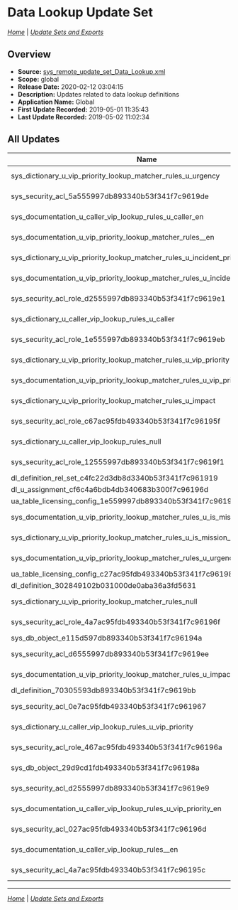 # Data Lookup Update Set

*[Home](./README.md)* | *[Update Sets and Exports](./UpdateSetsAndExports.md)*

## Overview

- **Source:** [sys_remote_update_set_Data_Lookup.xml](./xml/sys_remote_update_set_Data_Lookup.xml)
- **Scope:** global
- **Release Date:** 2020-02-12 03:04:15
- **Description:** Updates related to data lookup definitions
- **Application Name:** Global
- **First Update Recorded:** 2019-05-01 11:35:43
- **Last Update Recorded:** 2019-05-02 11:02:34

## All Updates

| Name | **Type** / Table | Target | Comments |
|------|------------------|--------|----------|
| sys_dictionary_u_vip_priority_lookup_matcher_rules_u_urgency | **Dictionary** / u_vip_priority_lookup_matcher_rules | VIP Priority Lookup Matcher Rules.Urgency | |
| sys_security_acl_5a555997db893340b53f341f7c9619de | **Access Control** / u_caller_vip_lookup_rules | u_caller_vip_lookup_rules | |
| sys_documentation_u_caller_vip_lookup_rules_u_caller_en | **Field Label** / u_caller_vip_lookup_rules | Caller VIP Lookup Rules.Caller | |
| sys_documentation_u_vip_priority_lookup_matcher_rules__en | **Field Label** / u_vip_priority_lookup_matcher_rules | VIP Priority Lookup Matcher Rules | |
| sys_dictionary_u_vip_priority_lookup_matcher_rules_u_incident_priority | **Dictionary** / u_vip_priority_lookup_matcher_rules | VIP Priority Lookup Matcher Rules.Incident Priority | |
| sys_documentation_u_vip_priority_lookup_matcher_rules_u_incident_priority_en | **Field Label** / u_vip_priority_lookup_matcher_rules | VIP Priority Lookup Matcher Rules.Incident Priority | |
| sys_security_acl_role_d2555997db893340b53f341f7c9619e1 | **Access Roles** / u_caller_vip_lookup_rules | u_caller_vip_lookup_rules.u_caller_vip_lookup_rules_user | |
| sys_dictionary_u_caller_vip_lookup_rules_u_caller | **Dictionary** / u_caller_vip_lookup_rules | Caller VIP Lookup Rules.Caller | |
| sys_security_acl_role_1e555997db893340b53f341f7c9619eb | **Access Roles** / u_caller_vip_lookup_rules | u_caller_vip_lookup_rules.u_caller_vip_lookup_rules_user | |
| sys_dictionary_u_vip_priority_lookup_matcher_rules_u_vip_priority | **Dictionary** / u_vip_priority_lookup_matcher_rules | VIP Priority Lookup Matcher Rules.VIP Priority | |
| sys_documentation_u_vip_priority_lookup_matcher_rules_u_vip_priority_en | **Field Label** / u_vip_priority_lookup_matcher_rules | VIP Priority Lookup Matcher Rules.VIP Priority | |
| sys_dictionary_u_vip_priority_lookup_matcher_rules_u_impact | **Dictionary** / u_vip_priority_lookup_matcher_rules | VIP Priority Lookup Matcher Rules.Impact | |
| sys_security_acl_role_c67ac95fdb493340b53f341f7c96195f | **Access Roles** / u_vip_priority_lookup_matcher_rules | u_vip_priority_lookup_matcher_rules.u_vip_priority_lookup_matcher_rules_user | |
| sys_dictionary_u_caller_vip_lookup_rules_null | **Dictionary** / u_caller_vip_lookup_rules | Caller VIP Lookup Rules | |
| sys_security_acl_role_12555997db893340b53f341f7c9619f1 | **Access Roles** / u_caller_vip_lookup_rules | u_caller_vip_lookup_rules.u_caller_vip_lookup_rules_user | |
| dl_definition_rel_set_c4fc22d3db8d3340b53f341f7c961919 | **Setter Field Definitions** | priority | |
| dl_u_assignment_cf6c4a6bdb4db340683b300f7c96196d | **Assignment Data Lookup** | 100 | |
| ua_table_licensing_config_1e559997db893340b53f341f7c961901 | **Table Subscription Configuration** | u_caller_vip_lookup_rules | |
| sys_documentation_u_vip_priority_lookup_matcher_rules_u_is_mission_related_en | **Field Label** / u_vip_priority_lookup_matcher_rules | VIP Priority Lookup Matcher Rules.Is Mission Related | |
| sys_dictionary_u_vip_priority_lookup_matcher_rules_u_is_mission_related | **Dictionary** / u_vip_priority_lookup_matcher_rules | VIP Priority Lookup Matcher Rules.Is Mission Related | |
| sys_documentation_u_vip_priority_lookup_matcher_rules_u_urgency_en | **Field Label** / u_vip_priority_lookup_matcher_rules | VIP Priority Lookup Matcher Rules.Urgency | |
| ua_table_licensing_config_c27ac95fdb493340b53f341f7c961980 | **Table Subscription Configuration** | u_vip_priority_lookup_matcher_rules | |
| dl_definition_302849102b031000de0aba36a3fd5631 | **Data Lookup Definitions** | Priority Lookup | |
| sys_dictionary_u_vip_priority_lookup_matcher_rules_null | **Dictionary** / u_vip_priority_lookup_matcher_rules | VIP Priority Lookup Matcher Rules | |
| sys_security_acl_role_4a7ac95fdb493340b53f341f7c96196f | **Access Roles** / u_vip_priority_lookup_matcher_rules | u_vip_priority_lookup_matcher_rules.u_vip_priority_lookup_matcher_rules_user | |
| sys_db_object_e115d597db893340b53f341f7c96194a | **Table** / u_caller_vip_lookup_rules | Caller VIP Lookup Rules | |
| sys_security_acl_d6555997db893340b53f341f7c9619ee | **Access Control** / u_caller_vip_lookup_rules | u_caller_vip_lookup_rules | |
| sys_documentation_u_vip_priority_lookup_matcher_rules_u_impact_en | **Field Label** / u_vip_priority_lookup_matcher_rules | VIP Priority Lookup Matcher Rules.Impact | |
| dl_definition_70305593db893340b53f341f7c9619bb | **Data Lookup Definitions** | Incident VIP Priority Lookup | |
| sys_security_acl_0e7ac95fdb493340b53f341f7c961967 | **Access Control** / u_vip_priority_lookup_matcher_rules | u_vip_priority_lookup_matcher_rules | |
| sys_dictionary_u_caller_vip_lookup_rules_u_vip_priority | **Dictionary** / u_caller_vip_lookup_rules | Caller VIP Lookup Rules.VIP Priority | |
| sys_security_acl_role_467ac95fdb493340b53f341f7c96196a | **Access Roles** / u_vip_priority_lookup_matcher_rules | u_vip_priority_lookup_matcher_rules.u_vip_priority_lookup_matcher_rules_user | |
| sys_db_object_29d9cd1fdb493340b53f341f7c96198a | **Table** / u_vip_priority_lookup_matcher_rules | VIP Priority Lookup Matcher Rules | |
| sys_security_acl_d2555997db893340b53f341f7c9619e9 | **Access Control** / u_caller_vip_lookup_rules | u_caller_vip_lookup_rules | |
| sys_documentation_u_caller_vip_lookup_rules_u_vip_priority_en | **Field Label** / u_caller_vip_lookup_rules | Caller VIP Lookup Rules.VIP Priority | |
| sys_security_acl_027ac95fdb493340b53f341f7c96196d | **Access Control** / u_vip_priority_lookup_matcher_rules | u_vip_priority_lookup_matcher_rules | |
| sys_documentation_u_caller_vip_lookup_rules__en | **Field Label** / u_caller_vip_lookup_rules | Caller VIP Lookup Rules | |
| sys_security_acl_4a7ac95fdb493340b53f341f7c96195c | **Access Control** / u_vip_priority_lookup_matcher_rules | u_vip_priority_lookup_matcher_rules | |

_____

*[Home](./README.md)* | *[Update Sets and Exports](./UpdateSetsAndExports.md)*
